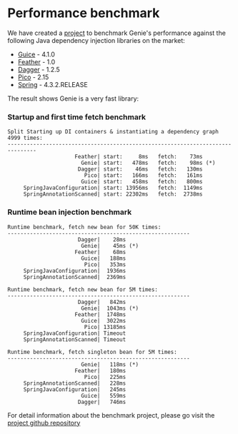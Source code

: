 # Performance benchmark

We have created a [project](https://github.com/greenlaw110/di-benchmark) to benchmark Genie's performance against the following Java dependency injection libraries on the market:

* [Guice](https://github.com/google/guice) - 4.1.0
* [Feather](https://github.com/zsoltherpai/feather) - 1.0
* [Dagger](https://github.com/square/dagger) - 1.2.5
* [Pico](http://picocontainer.com/) - 2.15
* [Spring](http://projects.spring.io/spring-framework/) - 4.3.2.RELEASE

The result shows Genie is a very fast library:

### Startup and first time fetch benchmark

```
Split Starting up DI containers & instantiating a dependency graph 4999 times:
-------------------------------------------------------------------------------
                     Feather| start:     8ms   fetch:    73ms
                       Genie| start:   478ms   fetch:    98ms (*)
                      Dagger| start:    46ms   fetch:   130ms
                        Pico| start:   166ms   fetch:   161ms
                       Guice| start:   458ms   fetch:   800ms
     SpringJavaConfiguration| start: 13956ms   fetch:  1149ms
     SpringAnnotationScanned| start: 22302ms   fetch:  2738ms
```

### Runtime bean injection benchmark

```
Runtime benchmark, fetch new bean for 50K times:
---------------------------------------------------------
                      Dagger|    28ms
                       Genie|    45ms (*)
                     Feather|    68ms
                       Guice|   188ms
                        Pico|   353ms
     SpringJavaConfiguration|  1936ms
     SpringAnnotationScanned|  2369ms
```

```
Runtime benchmark, fetch new bean for 5M times:
---------------------------------------------------------
                      Dagger|   842ms
                       Genie|  1043ms (*)
                     Feather|  1748ms
                       Guice|  3022ms
                        Pico| 13185ms
     SpringJavaConfiguration| Timeout
     SpringAnnotationScanned| Timeout
```

```
Runtime benchmark, fetch singleton bean for 5M times:
---------------------------------------------------------
                       Genie|   118ms (*)
                     Feather|   180ms
                        Pico|   225ms
     SpringAnnotationScanned|   228ms
     SpringJavaConfiguration|   245ms
                       Guice|   559ms
                      Dagger|   746ms
``` 

For detail information about the benchmark project, please go visit the [project github repository](https://github.com/greenlaw110/di-benchmark/)